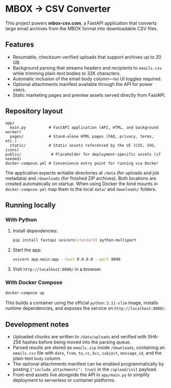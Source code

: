 # MBOX → CSV Converter

This project powers **mbox-csv.com**, a FastAPI application that converts large email archives from the MBOX format into downloadable CSV files.

## Features

- Resumable, checksum-verified uploads that support archives up to 20 GB.
- Background parsing that streams headers and recipients to `emails.csv` while trimming plain-text bodies to 32K characters.
- Automatic inclusion of the email body column—no UI toggles required.
- Optional attachments manifest available through the API for power users.
- Static marketing pages and preview assets served directly from FastAPI.

## Repository layout

```
app/
  main.py          # FastAPI application (API, HTML, and background worker)
  pages/           # Stand-alone HTML pages (FAQ, privacy, terms, etc.)
  static/          # Static assets referenced by the UI (CSS, SVG, icons)
public/             # Placeholder for deployment-specific assets (if needed)
docker-compose.yml # Convenience entry point for running via Docker
```

The application expects writable directories at `/data` (for uploads and job metadata) and `/downloads` (for finished ZIP archives). Both locations are created automatically on startup. When using Docker the bind mounts in `docker-compose.yml` map them to the local `data/` and `downloads/` folders.

## Running locally

### With Python

1. Install dependencies:
   ```bash
   pip install fastapi uvicorn[standard] python-multipart
   ```
2. Start the app:
   ```bash
   uvicorn app.main:app --host 0.0.0.0 --port 8000
   ```
3. Visit `http://localhost:8000/` in a browser.

### With Docker Compose

```bash
docker-compose up
```

This builds a container using the official `python:3.11-slim` image, installs runtime dependencies, and exposes the service on `http://localhost:8000/`.

## Development notes

- Uploaded chunks are written to `/data/uploads` and verified with SHA-256 hashes before being moved into the parsing queue.
- Parsed results are stored as `emails.zip` inside `/downloads`, containing an `emails.csv` file with `date`, `from`, `to`, `cc`, `bcc`, `subject`, `message_id`, and the plain-text `body` column.
- The optional attachments manifest can be enabled programmatically by posting `{"include_attachments": true}` in the `/upload/init` payload.
- Front-end assets live alongside the API in `app/main.py` to simplify deployment to serverless or container platforms.

